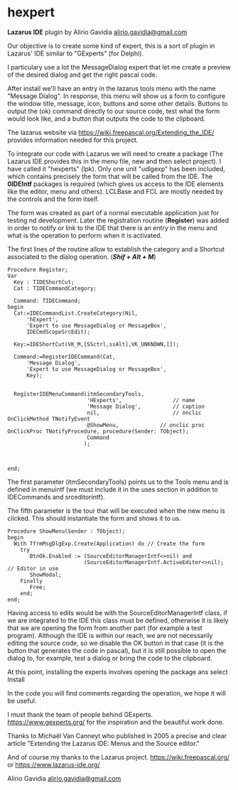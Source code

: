 # hexpert
**Lazarus IDE** plugin by Alirio Gavidia <alirio.gavidia@gmail.com>

Our objective is to create some kind of expert, this is a sort of plugin in Lazarus' IDE similar to "GExperts" (for Delphi).

I particulary use a lot the MessageDialog expert that let me create a preview of the desired dialog and get the right pascal code.

After install we'll have an entry in the lazarus tools menu with the name "Message Dialog". In response, this menu will show us a form to configure the window title, message, icon, buttons and some other details. Buttons to output the (ok) command directly to our source code, test what the form would look like, and a button that outputs the code to the clipboard.

The lazarus website via https://wiki.freepascal.org/Extending_the_IDE/ provides information needed for this project.

To integrate our code with Lazarus we will need to create a package (The Lazarus IDE provides this in the menu file, new and then select project). I have called it "hexperts" (lpk). Only one unit "udlgexp" has been included, which contains precisely the form that will be called from the IDE. The **0IDEIntf** packages is required (which gives us access to the IDE elements like the editor, menu and others). LCLBase and FCL are mostly needed by the controls and the form itself.

The form was created as part of a normal executable application just for testing nd development. Later the registration routine (**Register**) was added in order to notify or link to the IDE that there is an entry in the menu and what is the operation to perform when it is activated.

The first lines of the routine allow to establish the category and a Shortcut associated to the dialog operation. (***Shif + Alt + M***)


```
Procedure Register;
Var
  Key : TIDEShortCut;
  Cat : TIDECommandCategory;

  Command: TIDECommand;
begin
  Cat:=IDECommandList.CreateCategory(Nil,
      'hExpert',
      'Expert to use MessageDialog or MessageBox',
      IDECmdScopeSrcEdit);

  Key:=IDEShortCut(VK_M,[SSctrl,ssAlt],VK_UNKNOWN,[]);

  Command:=RegisterIDECommand(Cat,
      'Message Dialog',
      'Expert to use MessageDialog or MessageBox',
      Key);


  RegisterIDEMenuCommand(itmSecondaryTools,
                         'HExperts',                // name
                         'Message Dialog',          // caption
                         nil,                       // onclic         OnClickMethod TNotifyEvent
                         @ShowMenu,             // onclic proc    OnClickProc TNotifyProcedure, procedure(Sender: TObject);
                         Command
                        );



end;
```


The first parameter (itmSecondaryTools) points us to the Tools menu and is defined in menuintf (we must include it in the uses section in addition to IDECommands and srceditorintf).

The fifth parameter is the tour that will be executed when the new menu is clicked. This should instantiate the form and shows it to us.


```
Procedure ShowMenu(Sender : TObject);
begin
  With TfrmMsgDlgExp.Create(Application) do // Create the form
    try
       BtnOk.Enabled := (SourceEditorManagerIntf<>nil) and
                        (SourceEditorManagerIntf.ActiveEditor<>nil); // Editor in use
       ShowModal;
    Finally
       Free;
    end;
end;
```



Having access to edits would be with the SourceEditorManagerIntf class, if we are integrated to the IDE this class must be defined, otherwise it is likely that we are opening the form from another part (for example a test program). Although the IDE is within our reach, we are not necessarily editing the source code, so we disable the OK button in that case (it is the button that generates the code in pascal), but it is still possible to open the dialog to, for example, test a dialog or bring the code to the clipboard.

At this point, installing the experts involves opening the package ans select Install

In the code you will find comments regarding the operation, we hope it will be useful.

I must thank the team of people behind GExperts. https://www.gexperts.org/ for the inspiration and the beautiful work done.

Thanks to Michaël Van Canneyt who published in 2005 a precise and clear article "Extending the Lazarus IDE: Menus and the Source
editor."

And of course my thanks to the Lazarus project. https://wiki.freepascal.org/ or https://www.lazarus-ide.org/

Alirio Gavidia <alirio.gavidia@gmail.com>
 
